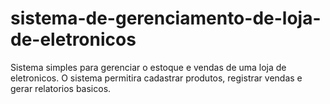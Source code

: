 # sistema-de-gerenciamento-de-loja-de-eletronicos
Sistema simples para gerenciar o estoque e vendas de uma loja de eletronicos. O sistema permitira cadastrar produtos, registrar vendas e gerar relatorios basicos.
